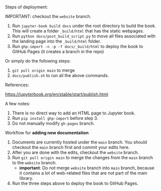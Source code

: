 Steps of deployment:

IMPORTANT: checkout the `website` branch.

1. Run `jupyter-book build docs` under the root directory to build the book. This will create a folder `_build/html` that has the static webpages.
2. Run `python docs/post_build_script.py` to move all files associated with the landing page into the `_build/html` folder.
3. Run `ghp-import -n -p -f docs/_build/html` to deploy the book to GitHub Pages (it creates a branch in the repo)

Or simply do the following steps: 
1. `git pull origin main` to merge
2. `docs/publish.sh` to run all the above commands.

References:

https://jupyterbook.org/en/stable/start/publish.html 

A few notes:
1. There is no direct way to add an HTML page to Jupyter book.
2. Run `pip install ghp-import` before step 3.
3. Do not manually modify `gh-pages` branch.


Workflow for **adding new documentation**
1. Documents are currently hosted under the `main` branch. You should checkout the `main` branch first and commit your edits here.
2. After you are done with the edits, checkout the `website` branch.
3. Run `git pull origin main` to merge the changes from the `main` branch to the `website` branch.
    - **important**: Do not merge `website` branch into `main` branch, because it contains a lot of web-related files that are not part of the main library.
4. Run the three steps above to deploy the book to GitHub Pages.